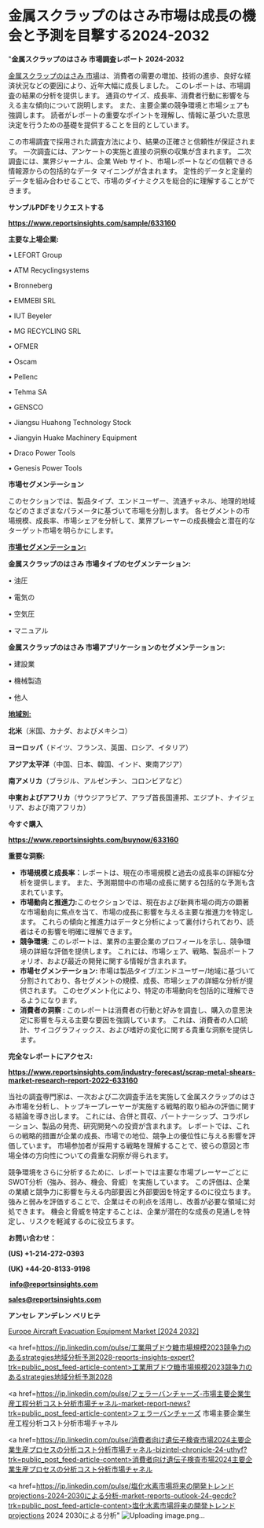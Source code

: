 # 金属スクラップのはさみ市場は成長の機会と予測を目撃する2024-2032

"<strong>金属スクラップのはさみ 市場調査レポート 2024-2032</strong>

<a href=https://www.reportsinsights.com/sample/633160>金属スクラップのはさみ 市場</a>は、消費者の需要の増加、技術の進歩、良好な経済状況などの要因により、近年大幅に成長しました。 このレポートは、市場調査の結果の分析を提供します。 通貨のサイズ、成長率、消費者行動に影響を与える主な傾向について説明します。 また、主要企業の競争環境と市場シェアも強調します。 読者がレポートの重要なポイントを理解し、情報に基づいた意思決定を行うための基礎を提供することを目的としています。

この市場調査で採用された調査方法により、結果の正確さと信頼性が保証されます。 一次調査には、アンケートの実施と直接の洞察の収集が含まれます。 二次調査には、業界ジャーナル、企業 Web サイト、市場レポートなどの信頼できる情報源からの包括的なデータ マイニングが含まれます。 定性的データと定量的データを組み合わせることで、市場のダイナミクスを総合的に理解することができます。

<strong><b>サンプルPDFをリクエストする</b></strong>

<a href=https://www.reportsinsights.com/sample/633160><strong><u>https://www.reportsinsights.com/sample/633160</u></strong></a>

<strong>主要な上場企業:</strong>

• LEFORT Group

• ATM Recyclingsystems

• Bronneberg

• EMMEBI SRL

• IUT Beyeler

• MG RECYCLING SRL

• OFMER

• Oscam

• Pellenc

• Tehma SA

• GENSCO

• Jiangsu Huahong Technology Stock

• Jiangyin Huake Machinery Equipment

• Draco Power Tools

• Genesis Power Tools

<strong>市場セグメンテーション</strong>

このセクションでは、製品タイプ、エンドユーザー、流通チャネル、地理的地域などのさまざまなパラメータに基づいて市場を分割します。 各セグメントの市場規模、成長率、市場シェアを分析して、業界プレーヤーの成長機会と潜在的なターゲット市場を明らかにします。

<strong><u>市場セグメンテーション</u></strong><strong><u>:</u></strong>

<strong>金属スクラップのはさみ 市場タイプのセグメンテーション:</strong>

• 油圧

• 電気の

• 空気圧

• マニュアル

<strong>金属スクラップのはさみ 市場アプリケーションのセグメンテーション:</strong>

• 建設業

• 機械製造

• 他人

<strong><u>地域別</u></strong><strong><u>:</u></strong>

<strong>北米</strong>（米国、カナダ、およびメキシコ）

<strong>ヨーロッパ</strong>（ドイツ、フランス、英国、ロシア、イタリア）

<strong>アジア太平洋</strong>（中国、日本、韓国、インド、東南アジア）

<strong>南アメリカ</strong>（ブラジル、アルゼンチン、コロンビアなど）

<strong>中東およびアフリカ</strong>（サウジアラビア、アラブ首長国連邦、エジプト、ナイジェリア、および南アフリカ）

<strong>今すぐ購入</strong>

<a href=https://www.reportsinsights.com/buynow/633160><strong><u>https://www.reportsinsights.com/buynow/633160</u></strong></a>

<strong>重要な洞察:</strong>
<ul>
  <li><strong>市場規模と成長率：</strong>レポートは、現在の市場規模と過去の成長率の詳細な分析を提供します。 また、予測期間中の市場の成長に関する包括的な予測も含まれています。</li>
  <li><strong>市場動向と推進力:</strong>このセクションでは、現在および新興市場の両方の顕著な市場動向に焦点を当て、市場の成長に影響を与える主要な推進力を特定します。 これらの傾向と推進力はデータと分析によって裏付けられており、読者はその影響を明確に理解できます。</li>
  <li><strong>競争環境</strong>: このレポートは、業界の主要企業のプロフィールを示し、競争環境の詳細な評価を提供します。 これには、市場シェア、戦略、製品ポートフォリオ、および最近の開発に関する情報が含まれます。</li>
  <li><strong>市場セグメンテーション: </strong>市場は製品タイプ/エンドユーザー/地域に基づいて分割されており、各セグメントの規模、成長、市場シェアの詳細な分析が提供されます。 このセグメント化により、特定の市場動向を包括的に理解できるようになります。</li>
  <li><strong>消費者の洞察 : </strong>このレポートは消費者の行動と好みを調査し、購入の意思決定に影響を与える主要な要因を強調しています。 これは、消費者の人口統計、サイコグラフィックス、および嗜好の変化に関する貴重な洞察を提供します。</li>
</ul>
<strong>完全なレポートにアクセス:</strong>

<a href=https://www.reportsinsights.com/industry-forecast/scrap-metal-shears-market-research-report-2022-633160><strong><u><b>https://www.reportsinsights.com/industry-forecast/scrap-metal-shears-market-research-report-2022-633160</b></u></strong></a>

当社の調査専門家は、一次および二次調査手法を実施して金属スクラップのはさみ市場を分析し、トップキープレーヤーが実施する戦略的取り組みの評価に関する結論を導き出します。 これには、合併と買収、パートナーシップ、コラボレーション、製品の発売、研究開発への投資が含まれます。 レポートでは、これらの戦略的措置が企業の成長、市場での地位、競争上の優位性に与える影響を評価しています。 市場参加者が採用する戦略を理解することで、彼らの意図と市場全体の方向性についての貴重な洞察が得られます。

競争環境をさらに分析するために、レポートでは主要な市場プレーヤーごとにSWOT分析（強み、弱み、機会、脅威）を実施しています。 この評価は、企業の業績と競争力に影響を与える内部要因と外部要因を特定するのに役立ちます。 強みと弱みを評価することで、企業はその利点を活用し、改善が必要な領域に対処できます。 機会と脅威を特定することは、企業が潜在的な成長の見通しを特定し、リスクを軽減するのに役立ちます。

<strong>お問い合わせ：</strong>

<strong>(US) +1-214-272-0393</strong>

<strong>(UK) +44-20-8133-9198</strong>

<strong> </strong><a href=info@reportsinsights.com><strong><u>info@reportsinsights.com</u></strong></a>

<a href=sales@reportsinsights.com><strong><u>sales@reportsinsights.com</u></strong></a>

<strong>アンセレ アンデレン ベリヒテ</strong>

<a href=https://www.linkedin.com/pulse/europe-aircraft-evacuation-equipment-market-latest-6cbbf/>Europe Aircraft Evacuation Equipment Market [2024 2032]</a>

<a href=https://jp.linkedin.com/pulse/工業用ブドウ糖市場規模2023競争力のあるstrategies地域分析予測2028-reports-insights-expert?trk=public_post_feed-article-content>工業用ブドウ糖市場規模2023競争力のあるstrategies地域分析予測2028</a>

<a href=https://jp.linkedin.com/pulse/フェラーバンチャーズ-市場主要企業生産工程分析コスト分析市場チャネル-market-report-news?trk=public_post_feed-article-content>フェラーバンチャーズ 市場主要企業生産工程分析コスト分析市場チャネル</a>

<a href=https://jp.linkedin.com/pulse/消費者向け遺伝子検査市場2024主要企業生産プロセスの分析コスト分析市場チャネル-bizintel-chronicle-24-uthyf?trk=public_post_feed-article-content>消費者向け遺伝子検査市場2024主要企業生産プロセスの分析コスト分析市場チャネル</a>

<a href=https://jp.linkedin.com/pulse/塩化水素市場将来の開発トレンドprojections-2024-2030による分析-market-reports-outlook-24-gecdc?trk=public_post_feed-article-content>塩化水素市場将来の開発トレンドprojections 2024 2030による分析</a>"
![Uploading image.png…]()
